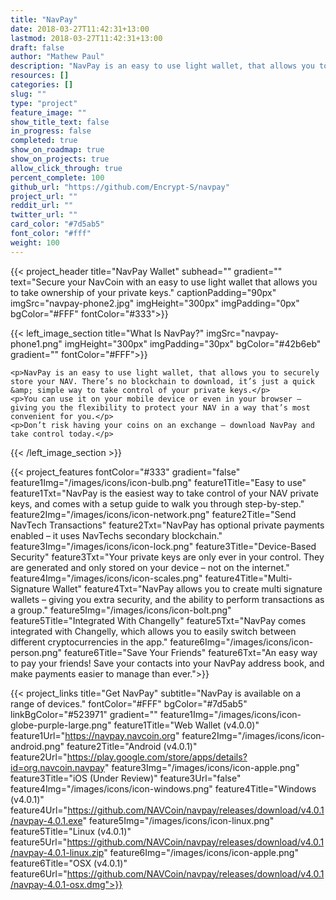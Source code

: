 ```yaml
---
title: "NavPay"
date: 2018-03-27T11:42:31+13:00
lastmod: 2018-03-27T11:42:31+13:00
draft: false
author: "Mathew Paul"
description: "NavPay is an easy to use light wallet, that allows you to securely store your NAV. There’s no blockchain to download, it’s just a quick & simple way to take control of your private keys."
resources: []
categories: []
slug: ""
type: "project"
feature_image: ""
show_title_text: false
in_progress: false
completed: true
show_on_roadmap: true
show_on_projects: true
allow_click_through: true
percent_complete: 100
github_url: "https://github.com/Encrypt-S/navpay"
project_url: ""
reddit_url: ""
twitter_url: ""
card_color: "#7d5ab5"
font_color: "#fff"
weight: 100
---
```


{{< project_header
    title="NavPay Wallet"
    subhead=""
    gradient=""
    text="Secure your NavCoin with an easy to use light wallet that allows you to take ownership of your private keys."
    captionPadding="90px"
    imgSrc="navpay-phone2.jpg"
    imgHeight="300px"
    imgPadding="0px"
    bgColor="#FFF"
    fontColor="#333">}}


{{< left_image_section
    title="What Is NavPay?"
    imgSrc="navpay-phone1.png"
    imgHeight="300px"
    imgPadding="30px"
    bgColor="#42b6eb"
    gradient=""
    fontColor="#FFF">}}

    <p>NavPay is an easy to use light wallet, that allows you to securely store your NAV. There’s no blockchain to download, it’s just a quick &amp; simple way to take control of your private keys.</p>
    <p>You can use it on your mobile device or even in your browser – giving you the flexibility to protect your NAV in a way that’s most convenient for you.</p>
    <p>Don’t risk having your coins on an exchange – download NavPay and take control today.</p>
{{< /left_image_section >}}



{{< project_features
    fontColor="#333"
    gradient="false"
    feature1Img="/images/icons/icon-bulb.png"
    feature1Title="Easy to use"
    feature1Txt="NavPay is the easiest way to take control of your NAV private keys, and comes with a setup guide to walk you through step-by-step."
    feature2Img="/images/icons/icon-network.png"
    feature2Title="Send NavTech Transactions"
    feature2Txt="NavPay has optional private payments enabled – it uses NavTechs secondary blockchain."
    feature3Img="/images/icons/icon-lock.png"
    feature3Title="Device-Based Security"
    feature3Txt="Your private keys are only ever in your control. They are generated and only stored on your device – not on the internet."
    feature4Img="/images/icons/icon-scales.png"
    feature4Title="Multi-Signature Wallet"
    feature4Txt="NavPay allows you to create multi signature wallets – giving you extra security, and the ability to perform transactions as a group."
    feature5Img="/images/icons/icon-bolt.png"
    feature5Title="Integrated With Changelly"
    feature5Txt="NavPay comes integrated with Changelly, which allows you to easily switch between different cryptocurrencies in the app."
    feature6Img="/images/icons/icon-person.png"
    feature6Title="Save Your Friends"
    feature6Txt="An easy way to pay your friends! Save your contacts into your NavPay address book, and make payments easier to manage than ever.">}}

{{< project_links
    title="Get NavPay"
    subtitle="NavPay is available on a range of devices."
    fontColor="#FFF"
    bgColor="#7d5ab5"
    linkBgColor="#523971"
    gradient=""
    feature1Img="/images/icons/icon-globe-purple-large.png"
    feature1Title="Web Wallet (v4.0.0)"
    feature1Url="https://navpay.navcoin.org"
    feature2Img="/images/icons/icon-android.png"
    feature2Title="Android (v4.0.1)"
    feature2Url="https://play.google.com/store/apps/details?id=org.navcoin.navpay"
    feature3Img="/images/icons/icon-apple.png"
    feature3Title="iOS (Under Review)"
    feature3Url="false"
    feature4Img="/images/icons/icon-windows.png"
    feature4Title="Windows (v4.0.1)"
    feature4Url="https://github.com/NAVCoin/navpay/releases/download/v4.0.1/navpay-4.0.1.exe"
    feature5Img="/images/icons/icon-linux.png"
    feature5Title="Linux (v4.0.1)"
    feature5Url="https://github.com/NAVCoin/navpay/releases/download/v4.0.1/navpay-4.0.1-linux.zip"
    feature6Img="/images/icons/icon-apple.png"
    feature6Title="OSX (v4.0.1)"
    feature6Url="https://github.com/NAVCoin/navpay/releases/download/v4.0.1/navpay-4.0.1-osx.dmg">}}
